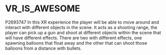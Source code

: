# VR_IS_AWESOME
P2693747
In this XR experience the player will be able to move around and interact with different objects in the scene. It acts as a shooting range, the player can pick up a gun and shoot at different objects within the scene that will have different effects. There are two with different effects, one spawning balloons that float away and the other that can shoot those balloons from a distance with bullets.
 
